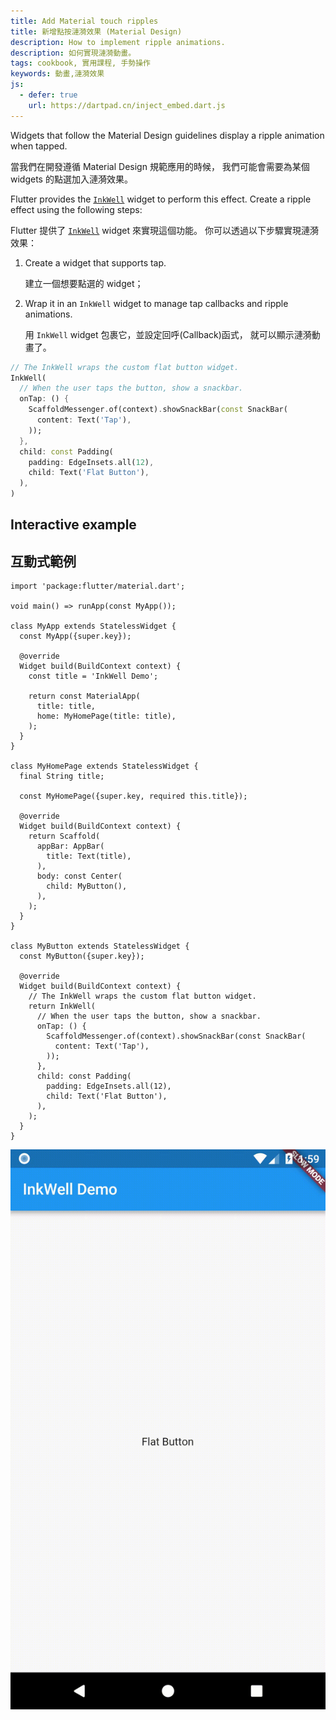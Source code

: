 ```yaml
---
title: Add Material touch ripples
title: 新增點按漣漪效果 (Material Design)
description: How to implement ripple animations.
description: 如何實現漣漪動畫。
tags: cookbook, 實用課程, 手勢操作
keywords: 動畫,漣漪效果
js:
  - defer: true
    url: https://dartpad.cn/inject_embed.dart.js
---
```


<?code-excerpt path-base="cookbook/gestures/ripples/"?>

Widgets that follow the Material Design guidelines display
a ripple animation when tapped.

當我們在開發遵循 Material Design 規範應用的時候，
我們可能會需要為某個 widgets 的點選加入漣漪效果。

Flutter provides the [`InkWell`][]
widget to perform this effect.
Create a ripple effect using the following steps:

Flutter 提供了 [`InkWell`][] widget 來實現這個功能。
你可以透過以下步驟實現漣漪效果：

  1. Create a widget that supports tap.

     建立一個想要點選的 widget；

  2. Wrap it in an `InkWell` widget to manage tap callbacks and
     ripple animations.

     用 `InkWell` widget 包裹它，並設定回呼(Callback)函式，
     就可以顯示漣漪動畫了。

<?code-excerpt "lib/main.dart (InkWell)" replace="/return //g;/;$//g"?>
```dart
// The InkWell wraps the custom flat button widget.
InkWell(
  // When the user taps the button, show a snackbar.
  onTap: () {
    ScaffoldMessenger.of(context).showSnackBar(const SnackBar(
      content: Text('Tap'),
    ));
  },
  child: const Padding(
    padding: EdgeInsets.all(12),
    child: Text('Flat Button'),
  ),
)
```

## Interactive example

## 互動式範例

<?code-excerpt "lib/main.dart"?>
```run-dartpad:theme-light:mode-flutter:run-true:width-100%:height-600px:split-60:ga_id-interactive_example
import 'package:flutter/material.dart';

void main() => runApp(const MyApp());

class MyApp extends StatelessWidget {
  const MyApp({super.key});

  @override
  Widget build(BuildContext context) {
    const title = 'InkWell Demo';

    return const MaterialApp(
      title: title,
      home: MyHomePage(title: title),
    );
  }
}

class MyHomePage extends StatelessWidget {
  final String title;

  const MyHomePage({super.key, required this.title});

  @override
  Widget build(BuildContext context) {
    return Scaffold(
      appBar: AppBar(
        title: Text(title),
      ),
      body: const Center(
        child: MyButton(),
      ),
    );
  }
}

class MyButton extends StatelessWidget {
  const MyButton({super.key});

  @override
  Widget build(BuildContext context) {
    // The InkWell wraps the custom flat button widget.
    return InkWell(
      // When the user taps the button, show a snackbar.
      onTap: () {
        ScaffoldMessenger.of(context).showSnackBar(const SnackBar(
          content: Text('Tap'),
        ));
      },
      child: const Padding(
        padding: EdgeInsets.all(12),
        child: Text('Flat Button'),
      ),
    );
  }
}
```

<noscript>
  <img src="/assets/images/docs/cookbook/ripples.gif" alt="Ripples Demo" class="site-mobile-screenshot" />
</noscript>


[`InkWell`]: {{site.api}}/flutter/material/InkWell-class.html
